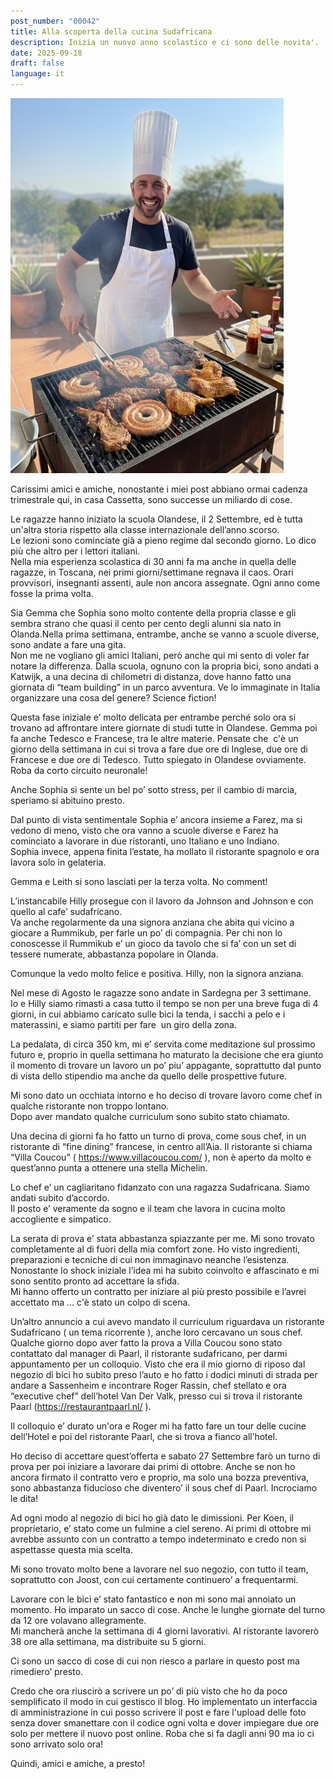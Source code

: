 ```yaml
---
post_number: "00042"
title: Alla scoperta della cucina Sudafricana
description: Inizia un nuovo anno scolastico e ci sono delle novita'.
date: 2025-09-18
draft: false
language: it
---
```

![Cristian che cucina al BBQ](../../../../assets/images/post-00042/pic-1.jpg "L' AI mi fa sembrare giovane, alto e bello.")

Carissimi amici e amiche, nonostante i miei post abbiano ormai cadenza trimestrale qui, in casa Cassetta, sono successe un miliardo di cose.

Le ragazze hanno iniziato la scuola Olandese, il 2 Settembre, ed è tutta un'altra storia rispetto alla classe internazionale dell’anno scorso.\
Le lezioni sono cominciate già a pieno regime dal secondo giorno. Lo dico più che altro per i lettori italiani.\
Nella mia esperienza scolastica di 30 anni fa ma anche in quella delle ragazze, in Toscana, nei primi giorni/settimane regnava il caos. Orari provvisori, insegnanti assenti, aule non ancora assegnate. Ogni anno come fosse la prima volta.

Sia Gemma che Sophia sono molto contente della propria classe e gli sembra strano che quasi il cento per cento degli alunni sia nato in Olanda.Nella prima settimana, entrambe, anche se vanno a scuole diverse, sono andate a fare una gita.\
Non me ne vogliano gli amici Italiani, però anche qui mi sento di voler far notare la differenza. Dalla scuola, ognuno con la propria bici, sono andati a Katwijk, a una decina di chilometri di distanza, dove hanno fatto una giornata di “team building” in un parco avventura. Ve lo immaginate in Italia organizzare una cosa del genere? Science fiction!

Questa fase iniziale e’ molto delicata per entrambe perché solo ora si trovano ad affrontare intere giornate di studi tutte in Olandese. Gemma poi fa anche Tedesco e Francese, tra le altre materie. Pensate che  c'è un giorno della settimana in cui si trova a fare due ore di Inglese, due ore di Francese e due ore di Tedesco. Tutto spiegato in Olandese ovviamente. Roba da corto circuito neuronale!

Anche Sophia si sente un bel po’ sotto stress, per il cambio di marcia, speriamo si abituino presto.

Dal punto di vista sentimentale Sophia e’ ancora insieme a Farez, ma si vedono di meno, visto che ora vanno a scuole diverse e Farez ha cominciato a lavorare in due ristoranti, uno Italiano e uno Indiano.\
Sophia invece, appena finita l’estate, ha mollato il ristorante spagnolo e ora lavora solo in gelateria.

Gemma e Leith si sono lasciati per la terza volta. No comment!

L’instancabile Hilly prosegue con il lavoro da Johnson and Johnson e con quello al cafe’ sudafricano.\
Va anche regolarmente da una signora anziana che abita qui vicino a giocare a Rummikub, per farle un po’ di compagnia. Per chi non lo conoscesse il Rummikub e’ un gioco da tavolo che si fa’ con un set di tessere numerate, abbastanza popolare in Olanda.

Comunque la vedo molto felice e positiva. Hilly, non la signora anziana.

Nel mese di Agosto le ragazze sono andate in Sardegna per 3 settimane.\
Io e Hilly siamo rimasti a casa tutto il tempo se non per una breve fuga di 4 giorni, in cui abbiamo caricato sulle bici la tenda, i sacchi a pelo e i materassini, e siamo partiti per fare  un giro della zona.

La pedalata, di circa 350 km, mi e’ servita come meditazione sul prossimo futuro e, proprio in quella settimana ho maturato la decisione che era giunto il momento di trovare un lavoro un po’ piu’ appagante, soprattutto dal punto di vista dello stipendio ma anche da quello delle prospettive future.

Mi sono dato un occhiata intorno e ho deciso di trovare lavoro come chef in qualche ristorante non troppo lontano.\
Dopo aver mandato qualche curriculum sono subito stato chiamato.

Una decina di giorni fa ho fatto un turno di prova, come sous chef, in un ristorante di “fine dining” francese, in centro all’Aia. Il ristorante si chiama “Villa Coucou” ( <https://www.villacoucou.com/> ), non è aperto da molto e quest’anno punta a ottenere una stella Michelin.

Lo chef e’ un cagliaritano fidanzato con una ragazza Sudafricana. Siamo andati subito d’accordo.\
Il posto e’ veramente da sogno e il team che lavora in cucina molto accogliente e simpatico.

La serata di prova e’ stata abbastanza spiazzante per me. Mi sono trovato completamente al di fuori della mia comfort zone. Ho visto ingredienti, preparazioni e tecniche di cui non immaginavo neanche l’esistenza. Nonostante lo shock iniziale l’idea mi ha subito coinvolto e affascinato e mi sono sentito pronto ad accettare la sfida.\
Mi hanno offerto un contratto per iniziare al più presto possibile e l’avrei accettato ma … c'è stato un colpo di scena.

Un’altro annuncio a cui avevo mandato il curriculum riguardava un ristorante Sudafricano ( un tema ricorrente ), anche loro cercavano un sous chef.
Qualche giorno dopo aver fatto la prova a Villa Coucou sono stato contattato dal manager di Paarl, il ristorante sudafricano, per darmi appuntamento per un colloquio. Visto che era il mio giorno di riposo dal negozio di bici ho subito preso l’auto e ho fatto i dodici minuti di strada per andare a Sassenheim e incontrare Roger Rassin, chef stellato e ora “executive chef” dell’hotel Van Der Valk, presso cui si trova il ristorante Paarl (https://restaurantpaarl.nl/ ).

Il colloquio e’ durato un'ora e Roger mi ha fatto fare un tour delle cucine dell’Hotel e poi del ristorante Paarl, che si trova a fianco all’hotel.

Ho deciso di accettare quest’offerta e sabato 27 Settembre farò un turno di prova per poi iniziare a lavorare dai primi di ottobre. Anche se non ho ancora firmato il contratto vero e proprio, ma solo una bozza preventiva, sono abbastanza fiducioso che diventero’ il sous chef di Paarl. Incrociamo le dita!

Ad ogni modo al negozio di bici ho già dato le dimissioni. Per Koen, il proprietario, e’ stato come un fulmine a ciel sereno. Ai primi di ottobre mi avrebbe assunto con un contratto a tempo indeterminato e credo non si aspettasse questa mia scelta.

Mi sono trovato molto bene a lavorare nel suo negozio, con tutto il team, soprattutto con Joost, con cui certamente continuero’ a frequentarmi.

Lavorare con le bici e’ stato fantastico e non mi sono mai annoiato un momento. Ho imparato un sacco di cose. Anche le lunghe giornate del turno da 12 ore volavano allegramente.\
Mi mancherà anche la settimana di 4 giorni lavorativi. Al ristorante lavorerò 38 ore alla settimana, ma distribuite su 5 giorni. 

Ci sono un sacco di cose di cui non riesco a parlare in questo post ma rimediero’ presto.

Credo che ora riuscirò a scrivere un po’ di più visto che ho da poco semplificato il modo in cui gestisco il blog. Ho implementato un interfaccia di amministrazione in cui posso scrivere il post e fare l'upload delle foto senza dover smanettare con il codice ogni volta e dover impiegare due ore solo per mettere il nuovo post online. Roba che si fa dagli anni 90 ma io ci sono arrivato solo ora!

Quindi, amici e amiche, a presto!
